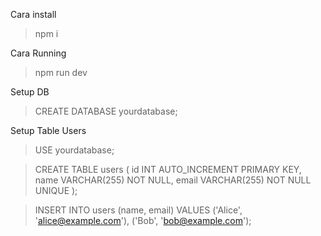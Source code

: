 Cara install

> npm i

Cara Running
> npm run dev

Setup DB
> CREATE DATABASE yourdatabase;

Setup Table Users
> USE yourdatabase;

> CREATE TABLE users (
id INT AUTO_INCREMENT PRIMARY KEY,
name VARCHAR(255) NOT NULL,
email VARCHAR(255) NOT NULL UNIQUE
);

> INSERT INTO users (name, email)
VALUES
('Alice', 'alice@example.com'),
('Bob', 'bob@example.com'); 
